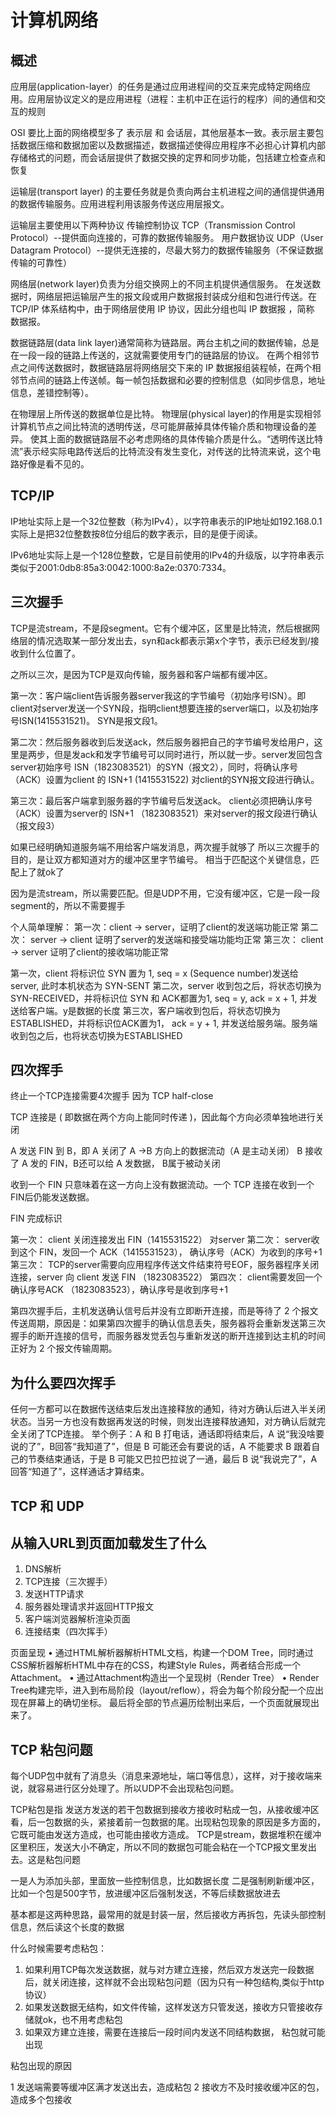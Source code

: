 # 计算机网络

## 概述
应用层(application-layer）的任务是通过应用进程间的交互来完成特定网络应用。应用层协议定义的是应用进程（进程：主机中正在运行的程序）间的通信和交互的规则
 
OSI 要比上面的网络模型多了 表示层 和 会话层，其他层基本一致。表示层主要包括数据压缩和数据加密以及数据描述，数据描述使得应用程序不必担心计算机内部存储格式的问题，而会话层提供了数据交换的定界和同步功能，包括建立检查点和恢复
 
运输层(transport layer) 的主要任务就是负责向两台主机进程之间的通信提供通用的数据传输服务。应用进程利用该服务传送应用层报文。
 
运输层主要使用以下两种协议
传输控制协议 TCP（Transmission Control Protocol）--提供面向连接的，可靠的数据传输服务。
用户数据协议 UDP（User Datagram Protocol）--提供无连接的，尽最大努力的数据传输服务（不保证数据传输的可靠性）
 
网络层(network layer)负责为分组交换网上的不同主机提供通信服务。 在发送数据时，网络层把运输层产生的报文段或用户数据报封装成分组和包进行传送。在 TCP/IP 体系结构中，由于网络层使用 IP 协议，因此分组也叫 IP 数据报 ，简称 数据报。
 
数据链路层(data link layer)通常简称为链路层。两台主机之间的数据传输，总是在一段一段的链路上传送的，这就需要使用专门的链路层的协议。 在两个相邻节点之间传送数据时，数据链路层将网络层交下来的 IP 数据报组装程帧，在两个相邻节点间的链路上传送帧。每一帧包括数据和必要的控制信息（如同步信息，地址信息，差错控制等）。
 
在物理层上所传送的数据单位是比特。 物理层(physical layer)的作用是实现相邻计算机节点之间比特流的透明传送，尽可能屏蔽掉具体传输介质和物理设备的差异。 使其上面的数据链路层不必考虑网络的具体传输介质是什么。“透明传送比特流”表示经实际电路传送后的比特流没有发生变化，对传送的比特流来说，这个电路好像是看不见的。

## TCP/IP
IP地址实际上是一个32位整数（称为IPv4），以字符串表示的IP地址如192.168.0.1实际上是把32位整数按8位分组后的数字表示，目的是便于阅读。

IPv6地址实际上是一个128位整数，它是目前使用的IPv4的升级版，以字符串表示类似于2001:0db8:85a3:0042:1000:8a2e:0370:7334。 
## 三次握手
TCP是流stream，不是段segment。它有个缓冲区，区里是比特流，然后根据网络层的情况选取某一部分发出去，syn和ack都表示第x个字节，表示已经发到/接收到什么位置了。
 
之所以三次，是因为TCP是双向传输，服务器和客户端都有缓冲区。
 
第一次：客户端client告诉服务器server我这的字节编号（初始序号ISN）。即client对server发送一个SYN段，指明client想要连接的server端口，以及初始序号ISN(1415531521)。 SYN是报文段1。
 
第二次：然后服务器收到后发送ack，然后服务器把自己的字节编号发给用户，这里是两步，但是发ack和发字节编号可以同时进行，所以就一步。server发回包含server初始序号 ISN（1823083521）的SYN（报文2），同时，将确认序号（ACK）设置为client 的 ISN+1 (1415531522) 对client的SYN报文段进行确认。
 
第三次：最后客户端拿到服务器的字节编号后发送ack。
client必须把确认序号（ACK）设置为server的 ISN+1 （1823083521）来对server的报文段进行确认（报文段3）


如果已经明确知道服务端不用给客户端发消息，两次握手就够了
所以三次握手的目的，是让双方都知道对方的缓冲区里字节编号。
相当于匹配这个关键信息，匹配上了就ok了
 
因为是流stream，所以需要匹配。但是UDP不用，它没有缓冲区，它是一段一段segment的，所以不需要握手
 
个人简单理解：
第一次：client -> server，证明了client的发送端功能正常
第二次： server -> client 证明了server的发送端和接受端功能均正常
第三次： client -> server 证明了client的接收端功能正常
 
第一次，client 将标识位 SYN 置为 1, seq = x (Sequence number)发送给server, 此时本机状态为 SYN-SENT
第二次，server 收到包之后，将状态切换为SYN-RECEIVED，并将标识位 SYN 和 ACK都置为1, seq = y, ack = x + 1, 并发送给客户端。y是数据的长度
第三次，客户端收到包后，将状态切换为ESTABLISHED，并将标识位ACK置为1， ack = y + 1, 并发送给服务端。服务端收到包之后，也将状态切换为ESTABLISHED
 
## 四次挥手
终止一个TCP连接需要4次握手
因为 TCP half-close
 
TCP 连接是 ( 即数据在两个方向上能同时传递 )，因此每个方向必须单独地进行关闭
 
A 发送 FIN 到 B，即 A 关闭了 A ->B 方向上的数据流动（A 是主动关闭）
B 接收了 A 发的 FIN，B还可以给 A 发数据， B属于被动关闭
 
收到一个 FIN 只意味着在这一方向上没有数据流动。一个 TCP 连接在收到一个 FIN后仍能发送数据。
 
FIN 完成标识
 
第一次： client 关闭连接发出 FIN（1415531522） 对server
第二次： server收到这个 FIN，发回一个 ACK（1415531523）， 确认序号（ACK）为收到的序号+1
第三次： TCP的server需要向应用程序传送文件结束符号EOF，服务器程序关闭连接，server 向 client 发送 FIN （1823083522）
第四次： client需要发回一个确认序号ACK （1823083523），确认序号是收到序号+1
 
第四次握手后，主机发送确认信号后并没有立即断开连接，而是等待了 2 个报文传送周期，原因是：如果第四次握手的确认信息丢失，服务器将会重新发送第三次握手的断开连接的信号，而服务器发觉丢包与重新发送的断开连接到达主机的时间正好为 2 个报文传输周期。
 
## 为什么要四次挥手
任何一方都可以在数据传送结束后发出连接释放的通知，待对方确认后进入半关闭状态。当另一方也没有数据再发送的时候，则发出连接释放通知，对方确认后就完全关闭了TCP连接。
举个例子：A 和 B 打电话，通话即将结束后，A 说“我没啥要说的了”，B回答“我知道了”，但是 B 可能还会有要说的话，A 不能要求 B 跟着自己的节奏结束通话，于是 B 可能又巴拉巴拉说了一通，最后 B 说“我说完了”，A 回答“知道了”，这样通话才算结束。
 
 
 
 
## TCP 和 UDP
 
 
 
 
## 从输入URL到页面加载发生了什么
1. DNS解析
2. TCP连接（三次握手）
3. 发送HTTP请求
4. 服务器处理请求并返回HTTP报文
5. 客户端浏览器解析渲染页面
6. 连接结束（四次挥手）
 
页面呈现
• 通过HTML解析器解析HTML文档，构建一个DOM Tree，同时通过CSS解析器解析HTML中存在的CSS，构建Style Rules，两者结合形成一个Attachment。
• 通过Attachment构造出一个呈现树（Render Tree）
• Render Tree构建完毕，进入到布局阶段（layout/reflow），将会为每个阶段分配一个应出现在屏幕上的确切坐标。
最后将全部的节点遍历绘制出来后，一个页面就展现出来了。
 
 
 
 
 



## TCP 粘包问题
每个UDP包中就有了消息头（消息来源地址，端口等信息），这样，对于接收端来说，就容易进行区分处理了。所以UDP不会出现粘包问题。
 
TCP粘包是指 发送方发送的若干包数据到接收方接收时粘成一包，从接收缓冲区看，后一包数据的头，紧接着前一包数据的尾。出现粘包现象的原因是多方面的，它既可能由发送方造成，也可能由接收方造成。
TCP是stream，数据堆积在缓冲区里积压，发送大小不确定，所以不同的数据包可能会粘在一个TCP报文里发出去。这是粘包问题
 
一是人为添加头部，里面放一些控制信息，比如数据长度
二是强制刷新缓冲区，比如一个包是500字节，放进缓冲区后强制发送，不等后续数据放进去
 
基本都是这两种思路，最常用的就是封装一层，然后接收方再拆包，先读头部控制信息，然后读这个长度的数据
 
什么时候需要考虑粘包：
  1. 如果利用TCP每次发送数据，就与对方建立连接，然后双方发送完一段数据后，就关闭连接，这样就不会出现粘包问题（因为只有一种包结构,类似于http协议）
  2. 如果发送数据无结构，如文件传输，这样发送方只管发送，接收方只管接收存储就ok，也不用考虑粘包
  3. 如果双方建立连接，需要在连接后一段时间内发送不同结构数据， 粘包就可能出现
 
粘包出现的原因
 
1 发送端需要等缓冲区满才发送出去，造成粘包
2 接收方不及时接收缓冲区的包，造成多个包接收

